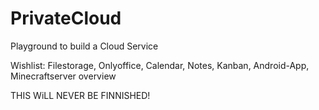 # PrivateCloud
Playground to build a Cloud Service

Wishlist: Filestorage, Onlyoffice, Calendar, Notes, Kanban, Android-App, Minecraftserver overview

THIS WiLL NEVER BE FINNISHED!
